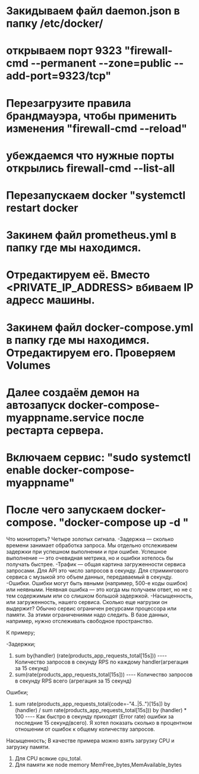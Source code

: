# Закидываем файл daemon.json в папку /etc/docker/
# открываем порт 9323  "firewall-cmd --permanent --zone=public --add-port=9323/tcp"
# Перезагрузите правила брандмауэра, чтобы применить изменения "firewall-cmd --reload"
# убеждаемся что нужные порты открылись firewall-cmd --list-all
# Перезапускаем docker  "systemctl restart docker
# Закинем файл  prometheus.yml в папку  где мы находимся.
# Отредактируем её. Вместо <PRIVATE_IP_ADDRESS> вбиваем IP адресс машины.
# Закинем файл docker-compose.yml в папку где мы находимся. Отредактируем его. Проверяем Volumes
# Далее создаём демон на автозапуск docker-compose-myappname.service после рестарта сервера.
# Включаем сервис: "sudo systemctl enable docker-compose-myappname"
# После чего запускаем docker-compose.  "docker-compose up -d "

Что мониторить?
Четыре золотых сигнала.
-Задержка — сколько времени занимает обработка запроса. Мы отдельно отслеживаем задержки при успешном выполнении и при ошибке. Успешное выполнение — это очевидная метрика, но и ошибки хотелось бы получать быстрее.
-Трафик — общая картина загруженности сервиса запросами. Для API это число запросов в секунду. Для стримингового сервиса с музыкой это объем данных, передаваемый в секунду.
-Ошибки. Ошибки могут быть явными (например, 500-е коды ошибок) или неявными. Неявная ошибка — это когда мы получаем ответ, но не с тем содержимым или со слишком большой задержкой.
-Насыщенность, или загруженность, нашего сервиса. Сколько еще нагрузки он выдержит? Обычно сервис ограничен ресурсами процессора или памяти. За этими ограничениями надо следить. В базе данных, например, нужно отслеживать свободное пространство.

К примеру;

-Задержки;
1) sum by(handler) (rate(products_app_requests_total[15s]))    ---- Количество запросов в секунду RPS по каждому handler(агрегация за 15 секунд)
2) sum(rate(products_app_requests_total[15s]))                 ---- Количество запросов в секунду RPS всего (агрегация за 15 секунд)

Ошибки;
1) sum rate(products_app_requests_total{code=-"4..|5.."}[15s])  by (handler)  /  sum rate(products_app_requests_total[15s])) by (handler) * 100 ---- Как быстро в секунду приходят (Error rate) ошибки за последние 15 секунд(всего). Я хотел показать сколько в процентном отношении от ошибок к общему количеству запросов.

Насыщенность; В качестве примера можно взять загрузку CPU и загрузку памяти.
1) Для CPU всякие cpu_total.
2) Для памяти же node memory MemFree_bytes,MemAvailable_bytes








